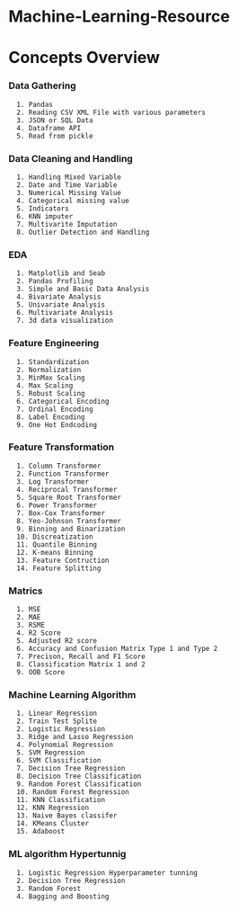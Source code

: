 # Machine-Learning-Resource

# Concepts Overview
### Data Gathering
      1. Pandas
      2. Reading CSV XML File with various parameters
      3. JSON or SQL Data
      4. Dataframe API
      5. Read from pickle
      

### Data Cleaning and Handling
      1. Handling Mixed Variable
      2. Date and Time Variable
      3. Numerical Missing Value
      4. Categorical missing value
      5. Indicators
      6. KNN imputer
      7. Multivarite Imputation
      8. Outlier Detection and Handling

### EDA
      1. Matplotlib and Seab
      2. Pandas Profiling
      3. Simple and Basic Data Analysis
      4. Bivariate Analysis
      5. Univariate Analysis
      6. Multivariate Analysis
      7. 3d data visualization
      
### Feature Engineering
      1. Standardization
      2. Normalization
      3. MinMax Scaling
      4. Max Scaling
      5. Robust Scaling
      6. Categorical Encoding 
      7. Ordinal Encoding
      8. Label Encoding
      9. One Hot Endcoding
      
### Feature Transformation
      1. Column Transformer
      2. Function Transformer
      3. Log Transformer
      4. Reciprocal Transformer
      5. Square Root Transformer
      6. Power Transformer
      7. Box-Cox Transformer
      8. Yeo-Johnson Transformer
      9. Binning and Binarization
      10. Discreatization 
      11. Quantile Binning
      12. K-means Binning
      13. Feature Contruction 
      14. Feature Splitting
### Matrics 
      1. MSE
      2. MAE
      3. RSME
      4. R2 Score
      5. Adjusted R2 score
      6. Accuracy and Confusion Matrix Type 1 and Type 2
      7. Precison, Recall and F1 Score
      8. Classification Matrix 1 and 2
      9. OOB Score
      
### Machine Learning Algorithm
      1. Linear Regression
      2. Train Test Splite
      2. Logistic Regression
      3. Ridge and Lasso Regression
      4. Polynomial Regression
      5. SVM Regression
      6. SVM Classification
      7. Decision Tree Regression
      8. Decision Tree Classification
      9. Random Forest Classification
      10. Random Forest Regression
      11. KNN Classification
      12. KNN Regression
      13. Naive Bayes classifer
      14. KMeans Cluster
      15. Adaboost


### ML algorithm Hypertunnig 
      1. Logistic Regression Hyperparameter tunning
      2. Decision Tree Regression 
      3. Random Forest 
      4. Bagging and Boosting
